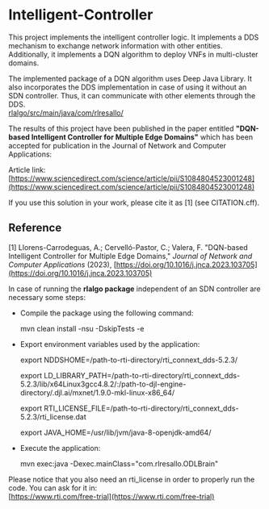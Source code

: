 # Intelligent-Controller
This project implements the intelligent controller logic. It implements a DDS mechanism to exchange network information with other entities. Additionally, it implements a DQN algorithm to deploy VNFs in multi-cluster domains.

The implemented package of a DQN algorithm uses Deep Java Library. It also incorporates the DDS implementation in case of using it without an SDN controller. Thus, it can communicate with other elements through the DDS.<br/>  [rlalgo/src/main/java/com/rlresallo/](rlalgo/src/main/java/com/rlresallo/)

The results of this project have been published in the paper entitled **"DQN-based Intelligent Controller for Multiple Edge Domains"** which has been accepted for publication in the Journal of Network and Computer Applications:

Article link: [https://www.sciencedirect.com/science/article/pii/S1084804523001248](https://www.sciencedirect.com/science/article/pii/S1084804523001248)

If you use this solution in your work, please cite it as [1] (see CITATION.cff).

## Reference
[1] Llorens-Carrodeguas, A.; Cervelló-Pastor, C.; Valera, F. "DQN-based Intelligent Controller for Multiple Edge Domains," *Journal of Network and Computer Applications*
(2023), [https://doi.org/10.1016/j.jnca.2023.103705](https://doi.org/10.1016/j.jnca.2023.103705)

In case of running the **rlalgo package** independent of an SDN controller are necessary some steps:
- Compile the package using the following command: 
  
  mvn clean install -nsu -DskipTests -e
- Export environment variables used by the application:

  export NDDSHOME=/path-to-rti-directory/rti_connext_dds-5.2.3/
  
  export LD_LIBRARY_PATH=/path-to-rti-directory/rti_connext_dds-5.2.3/lib/x64Linux3gcc4.8.2/:/path-to-djl-engine-directory/.djl.ai/mxnet/1.9.0-mkl-linux-x86_64/
  
  export RTI_LICENSE_FILE=/path-to-rti-directory/rti_connext_dds-5.2.3/rti_license.dat
  
  export JAVA_HOME=/usr/lib/jvm/java-8-openjdk-amd64/
- Execute the application:

  mvn exec:java -Dexec.mainClass="com.rlresallo.ODLBrain"
  
 Please notice that you also need an rti_license in order to properly run the code. You can ask for it in:
 <br/>[https://www.rti.com/free-trial](https://www.rti.com/free-trial)
